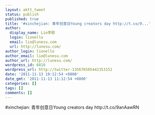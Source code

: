 ```yaml
---
layout: aktt_tweet
status: publish
published: true
title: '#xinchejian: 青年创意日Young creators day http://t.co/9...'
author:
  display_name: Lio李欧
  login: lionello
  email: lio@lunesu.com
  url: http://lunesu.com/
author_login: lionello
author_email: lio@lunesu.com
author_url: http://lunesu.com/
wordpress_id: 6816
wordpress_url: http://twitter-135676505442353152
date: '2011-11-13 19:12:54 +0800'
date_gmt: '2011-11-13 11:12:54 +0800'
categories: []
tags: []
comments: []
---
```

<p>#xinchejian: 青年创意日Young creators day http://t.co/9anAawRN</p>
